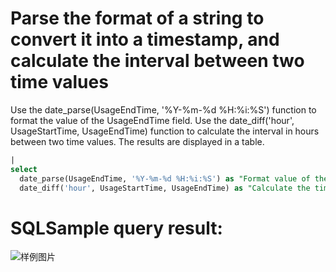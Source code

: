 # Parse the format of a string to convert it into a timestamp, and calculate the interval between two time values

Use the date_parse(UsageEndTime, '%Y-%m-%d %H:%i:%S') function to format the value of the UsageEndTime field.
Use the date_diff('hour', UsageStartTime, UsageEndTime) function to calculate the interval in hours between two time values.
The results are displayed in a table.

```SQL
|
select
  date_parse(UsageEndTime, '%Y-%m-%d %H:%i:%S') as "Format value of the UsageEndTime field",
  date_diff('hour', UsageStartTime, UsageEndTime) as "Calculate the time difference in hours between the values of the UsageStartTime and UsageEndTime fields"
```

# SQLSample query result:

![样例图片](https://img.alicdn.com/tfs/TB16iyUgDM11u4jSZPxXXahcXXa-670-390.png)

